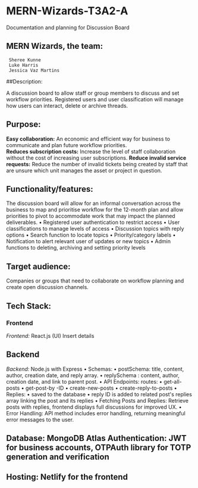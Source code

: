# MERN-Wizards-T3A2-A
Documentation and planning for  Discussion Board 
## MERN Wizards, the team:
     Sheree Kunne
     Luke Harris
     Jessica Vaz Martins

##Description:

A discussion board to allow staff or group members to discuss and set workflow priorities. Registered users and user classification will manage how users can interact, delete or archive threads. 

## Purpose:
**Easy collaboration:** An economic and efficient way for business to communicate and plan future workflow priorities.  
**Reduces subscription costs:** Increase the level of staff collaboration without the cost of increasing user subscriptions. 
**Reduce invalid service requests:** Reduce the number of invalid tickets being created by staff that are unsure which unit manages the asset or project in question.

## Functionality/features:

The discussion board will allow for an informal conversation across the business to map and prioritise workflow for the 12-month plan and allow priorities to pivot to accommodate work that may impact the planned deliverables. 
     •	Registered user authentication to restrict access 
     •	User classifications to manage levels of access
     •	Discussion topics with reply options
     •	Search function to locate topics
     •	Priority/category labels 
     •	Notification to alert relevant user of updates or new topics
     •	Admin functions to deleting, archiving and setting priority levels

## Target audience:
Companies or groups that need to collaborate on workflow planning and create open discussion channels. 

## Tech Stack: 
### Frontend
*Frontend:* React.js (UI) 
Insert details

## Backend
*Backend:* Node.js with Express
     •	Schemas: 
     •	postSchema: title, content, author, creation date, and reply array. 
     •	replySchema : content, author, creation date, and link to parent post.
     •	API Endpoints:  routes:
     •	get-all-posts
     •	get-post-by -ID
     •	create-new-posts
     •	create-reply-to-posts
     •	Replies: 
     •	 saved to the database
     •	reply ID is added to related post's replies array linking the post and its replies
     •	Fetching Posts and Replies: Retrieve posts with replies, frontend displays full discussions for improved UX.
     •	Error Handling: API method includes error handling, returning meaningful error messages to the user.

## Database: MongoDB Atlas Authentication: JWT for business accounts, OTPAuth library for TOTP generation and verification 
## Hosting: Netlify for the frontend





